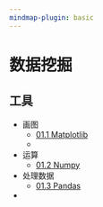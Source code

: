 ```yaml
---
mindmap-plugin: basic
---
```

# 数据挖掘
## 工具
- 画图
	- [01.1 Matplotlib](01.1%20Matplotlib.md)
	- 
- 运算
	- [01.2 Numpy](01.2%20Numpy.md)
- 处理数据
	- [01.3 Pandas](01.3%20Pandas.md)
- 